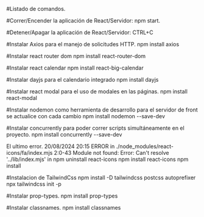 #Listado de comandos.

#Correr/Encender la aplicación de React/Servidor: npm start.

#Detener/Apagar la aplicación de React/Servidor: CTRL+C

#Instalar Axios para el manejo de solicitudes HTTP.
npm install axios

#Instalar react router dom
npm install react-router-dom

#Instalar react calendar
npm install react-big-calendar

#Instalar dayjs para el calendario integrado
npm install dayjs

#Instalar react modal para el uso de modales en las páginas.
npm install react-modal

#Instalar nodemon como herramienta de desarrollo para el servidor de front se actualice con cada cambio
npm install nodemon --save-dev

#Instalar concurrently para poder correr scripts simultáneamente en el proyecto.
npm install concurrently --save-dev


El ultimo error. 20/08/2024 20:15
ERROR in ./node_modules/react-icons/fa/index.mjs 2:0-43
Module not found: Error: Can't resolve '../lib/index.mjs' in 
npm uninstall react-icons
npm install react-icons
npm install


#Instalacion de TailwindCss
npm install -D tailwindcss postcss autoprefixer
npx tailwindcss init -p


#Instalar prop-types.
npm install prop-types

#Instalar classnames.
npm install classnames